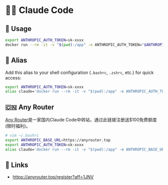 # 🧑‍💻 Claude Code

## 🐳 Usage
```bash
export ANTHROPIC_AUTH_TOKEN=sk-xxxx
docker run --rm -it -v "$(pwd):/app" -e ANTHROPIC_AUTH_TOKEN="$ANTHROPIC_AUTH_TOKEN" ghcr.io/aahl/claude-code
```

## 💾 Alias
Add this alias to your shell configuration (`.bashrc`, `.zshrc`, etc.) for quick access:
```bash
export ANTHROPIC_AUTH_TOKEN=sk-xxxx
alias claude='docker run --rm -it -v "$(pwd):/app" -e ANTHROPIC_AUTH_TOKEN="$ANTHROPIC_AUTH_TOKEN" ghcr.io/aahl/claude-code claude'
```

## 🇨🇳 Any Router
[Any Router](https://anyrouter.top/register?aff=1JNV)是一家国内Claude Code中转站，通过此链接注册送$100免费额度(限时福利)。
```bash
# vim ~/.bashrc
export ANTHROPIC_BASE_URL=https://anyrouter.top
export ANTHROPIC_AUTH_TOKEN=sk-xxxx
alias claude='docker run --rm -it -v "$(pwd):/app" -e ANTHROPIC_BASE_URL="$ANTHROPIC_BASE_URL" -e ANTHROPIC_AUTH_TOKEN="$ANTHROPIC_AUTH_TOKEN" -e APK_MIRROR=mirrors.ustc.edu.cn -e NPM_REGISTRY=https://registry.npmmirror.com ghcr.nju.edu.cn/aahl/claude-code claude'
```

## 🔗 Links
- https://anyrouter.top/register?aff=1JNV
